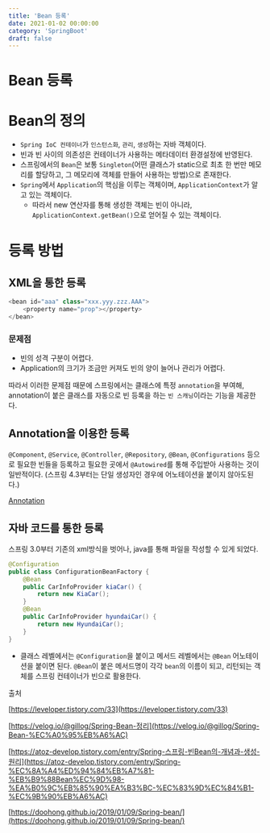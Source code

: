 ```yaml
---
title: 'Bean 등록'
date: 2021-01-02 00:00:00
category: 'SpringBoot'
draft: false 
--- 
```


# Bean 등록

# Bean의 정의

- `Spring IoC 컨테이너`가 `인스턴스화`, `관리`, `생성`하는 자바 객체이다.
- 빈과 빈 사이의 의존성은 컨테이너가 사용하는 메타데이터 환경설정에 반영된다.
- 스프링에서의 `Bean`은 보통 `Singleton`(어떤 클래스가 static으로 최초 한 번만 메모리를 할당하고, 그 메모리에 객체를 만들어 사용하는 방법)으로 존재한다.
- `Spring`에서 `Application`의 핵심을 이루는 객체이며, `ApplicationContext`가 알고 있는 객체이다.
    - 따라서 new 연산자를 통해 생성한 객체는 빈이 아니라, `ApplicationContext.getBean()`으로 얻어질 수 있는 객체이다.

# 등록 방법

## XML을 통한 등록

```java
<bean id="aaa" class="xxx.yyy.zzz.AAA">
	<property name="prop"></property>
</bean>
```

### 문제점

- 빈의 성격 구분이 어렵다.
- Application의 크기가 조금만 커져도 빈의 양이 늘어나 관리가 어렵다.

따라서 이러한 문제점 때문에 스프링에서는 클래스에 특정 `annotation`을 부여해, annotation이 붙은 클래스를 자동으로 빈 등록을 하는 `빈 스캐닝`이라는 기능을 제공한다.

## Annotation을 이용한 등록

`@Component`, `@Service`, `@Controller`, `@Repository`, `@Bean`, `@Configurations` 등으로 필요한 빈들을 등록하고 필요한 곳에서 `@Autowired`를 통해 주입받아 사용하는 것이 일반적이다. (스프링 4.3부터는 단일 생성자인 경우에 어노테이션을 붙이지 않아도된다.)

[Annotation](https://www.notion.so/94791088a65844058c3dcb8394e1307e)

## 자바 코드를 통한 등록

스프링 3.0부터 기존의 xml방식을 벗어나, java를 통해 파일을 작성할 수 있게 되었다. 

```java
@Configuration
public class ConfigurationBeanFactory {
	@Bean
	public CarInfoProvider kiaCar() {
		return new KiaCar();
	}
	@Bean
	public CarInfoProvider hyundaiCar() {
		return new HyundaiCar();
	}
}
```

- 클래스 레벨에서는 `@Configuration`을 붙이고 메서드 레벨에서는 `@Bean` 어노테이션을 붙이면 된다. `@Bean`이 붙은 메서드명이 각각 `bean`의 이름이 되고, 리턴되는 객체를 스프링 컨테이너가 빈으로 활용한다.



출처

[https://leveloper.tistory.com/33](https://leveloper.tistory.com/33)

[https://velog.io/@gillog/Spring-Bean-정리](https://velog.io/@gillog/Spring-Bean-%EC%A0%95%EB%A6%AC)

[https://atoz-develop.tistory.com/entry/Spring-스프링-빈Bean의-개념과-생성-원리](https://atoz-develop.tistory.com/entry/Spring-%EC%8A%A4%ED%94%84%EB%A7%81-%EB%B9%88Bean%EC%9D%98-%EA%B0%9C%EB%85%90%EA%B3%BC-%EC%83%9D%EC%84%B1-%EC%9B%90%EB%A6%AC)

[https://doohong.github.io/2019/01/09/Spring-bean/](https://doohong.github.io/2019/01/09/Spring-bean/)

